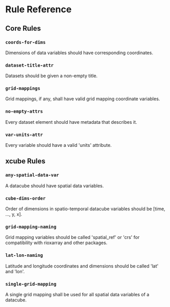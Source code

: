 # Rule Reference

## Core Rules

### `coords-for-dims`

Dimensions of data variables should have corresponding coordinates.

### `dataset-title-attr`

Datasets should be given a non-empty title.

### `grid-mappings`

Grid mappings, if any, shall have valid grid mapping coordinate variables.

### `no-empty-attrs`

Every dataset element should have metadata that describes it.

### `var-units-attr`

Every variable should have a valid 'units' attribute.

## xcube Rules

### `any-spatial-data-var`

A datacube should have spatial data variables.

### `cube-dims-order`

Order of dimensions in spatio-temporal datacube variables should be [time, ..., y, x].

### `grid-mapping-naming`

Grid mapping variables should be called 'spatial_ref' or 'crs' for compatibility with rioxarray and other packages.

### `lat-lon-naming`

Latitude and longitude coordinates and dimensions should be called 'lat' and 'lon'.

### `single-grid-mapping`

A single grid mapping shall be used for all spatial data variables of a datacube.

